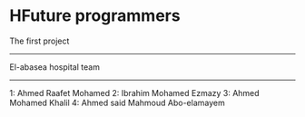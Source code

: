 # HFuture programmers
The first project
_____________________
El-abasea hospital team
_____________________
1: Ahmed Raafet Mohamed 
2: Ibrahim Mohamed Ezmazy
3: Ahmed Mohamed Khalil
4: Ahmed said Mahmoud Abo-elamayem
